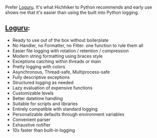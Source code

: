 Prefer [Loguru](https://pypi.org/project/loguru/). It's what Hichhiker to Python recommends and early use shows me that it's easier than using the built into Python logging.

## [Loguru](https://pypi.org/project/loguru/):
- Ready to use out of the box without boilerplate
- No Handler, no Formatter, no Filter: one function to rule them all
- Easier file logging with rotation / retention / compression
- Modern string formatting using braces style
- Exceptions catching within threads or main
- Pretty logging with colors
- Asynchronous, Thread-safe, Multiprocess-safe
- Fully descriptive exceptions
- Structured logging as needed
- Lazy evaluation of expensive functions
- Customizable levels
- Better datetime handling
- Suitable for scripts and libraries
- Entirely compatible with standard logging
- Personalizable defaults through environment variables
- Convenient parser
- Exhaustive notifier
- 10x faster than built-in logging
